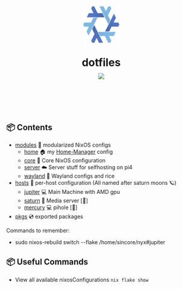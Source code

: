 <h1 align="center">
      <img src="https://raw.githubusercontent.com/NixOS/nixos-artwork/master/logo/nix-snowflake.svg" width="96px" height="96px" />
      <br>

dotfiles <br>
<img src="https://raw.githubusercontent.com/catppuccin/catppuccin/main/assets/palette/macchiato.png" width="600px" /> <br>

</h1>

<br>

<p align="center">
<img src="https://media.discordapp.net/attachments/1020403449092911186/1024341925630844939/unknown.png?width=1122&height=631" width="600" alt="" />
</p>

## 📦 Contents

- [modules](modules) 🍱 modularized NixOS configs
  - [home](modules/home) 🏠 my [Home-Manager](https://github.com/nix-community/home-manager) config
  - [core](modules/core) 🧠 Core NixOS configuration
  - [server](modules/server) ☁️ Server stuff for selfhosting on pi4
  - [wayland](modules/wayland) 🚀 Wayland configs and rice
- [hosts](hosts) 🌳 per-host configuration (All named after saturn moons 🪐)
  - [jupiter](hosts/anthe) 💻 Main Machine with AMD gpu
  - [saturn](hosts/iapetus) 🍓 Media server [🚧]
  - [mercury](hosts/io) 💻 pihole [🚧]
- [pkgs](pkgs) 💿 exported packages

Commands to remember:

- sudo nixos-rebuild switch --flake /home/sincore/nyx#jupiter

## 📦 Useful Commands

- View all available nixosConfigurations `nix flake show`
